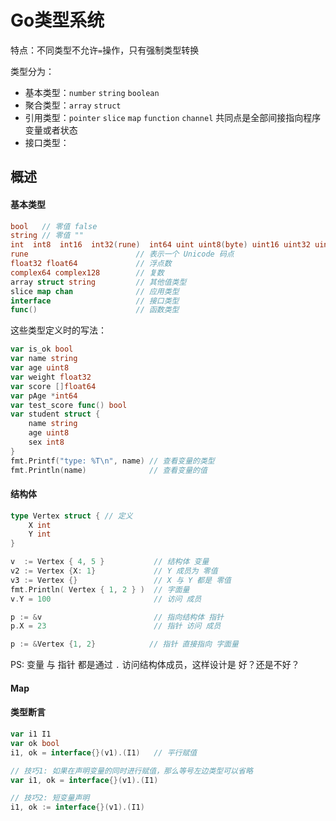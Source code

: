 # Go类型系统

特点：不同类型不允许`=`操作，只有强制类型转换

类型分为：

- 基本类型：`number` `string` `boolean`
- 聚合类型：`array` `struct`
- 引用类型：`pointer` `slice` `map` `function` `channel` 共同点是全部间接指向程序变量或者状态
- 接口类型：

## 概述

#### 基本类型

```go
bool   // 零值 false
string // 零值 ""
int  int8  int16  int32(rune)  int64 uint uint8(byte) uint16 uint32 uint64 uintptr // 零值 0
rune                        // 表示一个 Unicode 码点
float32 float64             // 浮点数
complex64 complex128        // 复数
array struct string         // 其他值类型
slice map chan              // 应用类型
interface                   // 接口类型
func()                      // 函数类型
```

这些类型定义时的写法：

```go
var is_ok bool
var name string
var age uint8
var weight float32
var score []float64
var pAge *int64
var test_score func() bool
var student struct {
    name string
    age uint8
    sex int8
}
fmt.Printf("type: %T\n", name) // 查看变量的类型
fmt.Println(name)              // 查看变量的值
```

#### 结构体

```go
type Vertex struct { // 定义
    X int
    Y int
}

v  := Vertex { 4, 5 }           // 结构体 变量
v2 := Vertex {X: 1}             // Y 成员为 零值
v3 := Vertex {}                 // X 与 Y 都是 零值  
fmt.Println( Vertex { 1, 2 } )  // 字面量
v.Y = 100                       // 访问 成员

p := &v                         // 指向结构体 指针     
p.X = 23                        // 指针 访问 成员

p := &Vertex {1, 2}            // 指针 直接指向 字面量
```

PS: 变量 与 指针 都是通过 `.` 访问结构体成员，这样设计是 好？还是不好？

#### Map


#### 类型断言

```go
var i1 I1
var ok bool
i1, ok = interface{}(v1).(I1)   // 平行赋值

// 技巧1: 如果在声明变量的同时进行赋值，那么等号左边类型可以省略
var i1, ok = interface{}(v1).(I1)

// 技巧2: 短变量声明
i1, ok := interface{}(v1).(I1)
```
